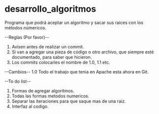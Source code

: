 # desarrollo_algoritmos
Programa que podrá aceptar un algoritmo y sacar sus raices con los métodos númericos.

--Reglas (Por favor)--
1. Avisen antes de realizar un commit.
2. Si van a agregar una pieza de código o otro archivo, que siempre esté documentado, para saber que hicieron.
3. Los commits colocarles el nombre de 1.0, 1.1 etc.


--Cambios--
1.0 Todo el trabajo que tenia en Apache esta ahora en Git.

--To do list--
1. Formas de agregar algoritmos.
2. Todas las formas metodos numericos.
3. Separar las iteraciones para que saque mas de una raiz.
4. Interfaz al codigo.